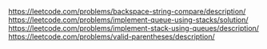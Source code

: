https://leetcode.com/problems/backspace-string-compare/description/
https://leetcode.com/problems/implement-queue-using-stacks/solution/
https://leetcode.com/problems/implement-stack-using-queues/description/
https://leetcode.com/problems/valid-parentheses/description/